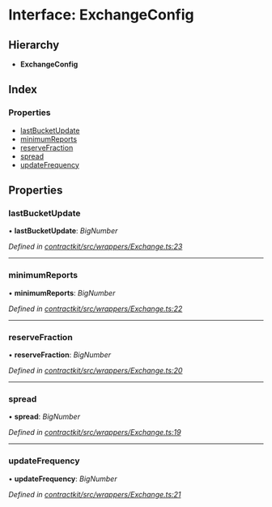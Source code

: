# Interface: ExchangeConfig

## Hierarchy

* **ExchangeConfig**

## Index

### Properties

* [lastBucketUpdate](_wrappers_exchange_.exchangeconfig.md#lastbucketupdate)
* [minimumReports](_wrappers_exchange_.exchangeconfig.md#minimumreports)
* [reserveFraction](_wrappers_exchange_.exchangeconfig.md#reservefraction)
* [spread](_wrappers_exchange_.exchangeconfig.md#spread)
* [updateFrequency](_wrappers_exchange_.exchangeconfig.md#updatefrequency)

## Properties

###  lastBucketUpdate

• **lastBucketUpdate**: *BigNumber*

*Defined in [contractkit/src/wrappers/Exchange.ts:23](https://github.com/celo-org/celo-monorepo/blob/master/packages/sdk/contractkit/src/wrappers/Exchange.ts#L23)*

___

###  minimumReports

• **minimumReports**: *BigNumber*

*Defined in [contractkit/src/wrappers/Exchange.ts:22](https://github.com/celo-org/celo-monorepo/blob/master/packages/sdk/contractkit/src/wrappers/Exchange.ts#L22)*

___

###  reserveFraction

• **reserveFraction**: *BigNumber*

*Defined in [contractkit/src/wrappers/Exchange.ts:20](https://github.com/celo-org/celo-monorepo/blob/master/packages/sdk/contractkit/src/wrappers/Exchange.ts#L20)*

___

###  spread

• **spread**: *BigNumber*

*Defined in [contractkit/src/wrappers/Exchange.ts:19](https://github.com/celo-org/celo-monorepo/blob/master/packages/sdk/contractkit/src/wrappers/Exchange.ts#L19)*

___

###  updateFrequency

• **updateFrequency**: *BigNumber*

*Defined in [contractkit/src/wrappers/Exchange.ts:21](https://github.com/celo-org/celo-monorepo/blob/master/packages/sdk/contractkit/src/wrappers/Exchange.ts#L21)*

